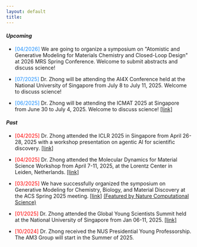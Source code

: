 ```yaml
---
layout: default
title: 
---
```



#### *Upcoming*

* <span style="color: DodgerBlue">[04/2026]</span> We are going to organize a symposium on "Atomistic and Generative Modeling for Materials Chemistry and Closed-Loop Design" at 2026 MRS Spring Conference. Welcome to submit abstracts and discuss science!

* <span style="color: DodgerBlue">[07/2025]</span> Dr. Zhong will be attending the AI4X Conference held at the National University of Singapore from July 8 to July 11, 2025. Welcome to discuss science!

* <span style="color: DodgerBlue">[06/2025]</span> Dr. Zhong will be attending the ICMAT 2025 at Singapore from June 30 to July 4, 2025. Welcome to discuss science! [[link]](https://icmat2025.mrs.org.sg/symposia-m/)


#### *Past*

* <span style="color: Red">[04/2025]</span> Dr. Zhong attended the ICLR 2025 in Singapore from April 26-28, 2025 with a workshop presentation on agentic AI for scientific discovery. [[link]](https://iclragenticai.github.io/index.html#home)


* <span style="color: Red">[04/2025]</span> Dr. Zhong attended the Molecular Dynamics for Material Science Workshop from April 7-11, 2025, at the Lorentz Center in Leiden, Netherlands. [[link]](https://www.lorentzcenter.nl/index.php?pntType=ConPagina&id=2060&conPaginaProgrammaDagId=660&pntHandler=DownloadAction)

* <span style="color: Red">[03/2025]</span> We have successfully organized the symposium on Generative Modeling for Chemistry, Biology, and Material Discovery at the ACS Spring 2025 meeting. [[link]](https://acs.digitellinc.com/p/s/generative-modeling-for-chemistry-biology-and-material-discovery-626126) [(Featured by Nature Computational Science)](https://www.nature.com/articles/s43588-025-00802-z)

* <span style="color: Red">[01/2025]</span> Dr. Zhong attended the Global Young Scientists Summit held at the National University of Singapore from Jan 06-11, 2025. [[link]](https://gyss.nrf.gov.sg/)

* <span style="color: Red">[10/2024]</span> Dr. Zhong received the NUS Presidential Young Professorship. The AM3 Group will start in the Summer of 2025.